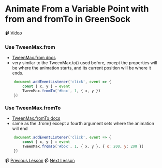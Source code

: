 # Animate From a Variable Point with from and fromTo in GreenSock

📹 [Video](https://egghead.io/lessons/greensock-animate-from-a-variable-point-with-from-and-fromto-in-greensock)

### Use TweenMax.from
- [TweenMax.from docs](https://greensock.com/docs/v2/TweenMax/static.from())
- very similar to the TweenMax.to() used before, except the properties will be where the animation starts, and its current position will be where it ends.
```js
    document.addEventListener('click', event => {
        const { x, y } = event
        TweenMax.fromTo('#box', 1, { x, y })
    })
```

### Use TweenMax.fromTo
- [TweenMax.fromTo docs](https://greensock.com/docs/v2/TweenMax/static.fromTo())
- same as the .from() except a fourth argument sets where the animation will end
```js
    document.addEventListener('click', event => {
        const { x, y } = event
        TweenMax.fromTo('#box', 1, { x, y }, { x: 200, y: 200 })
    })
```

📹 [Previous Lesson](https://egghead.io/lessons/greensock-manually-control-the-animation-with-progress-in-greensock)
📹 [Next Lesson](https://egghead.io/lessons/greensock-control-an-array-of-elements-with-the-same-animation-in-greensock)